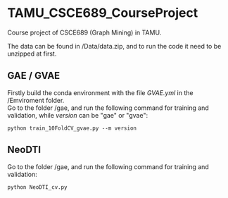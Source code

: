 # TAMU_CSCE689_CourseProject
Course project of CSCE689 (Graph Mining) in TAMU.

The data can be found in /Data/data.zip, and to run the code it need to be unzipped at first.

## GAE / GVAE
Firstly build the conda environment with the file *GVAE.yml* in the /Emviroment folder.\
Go to the folder /gae, and run the following command for training and validation, while *version* can be "gae" or "gvae":

```
python train_10FoldCV_gvae.py --m version
```

## NeoDTI
Go to the folder /gae, and run the following command for training and validation:
```
python NeoDTI_cv.py
```


